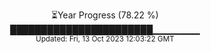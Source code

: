 <p align="center">
⏳Year Progress (78.22 %) <br>
███████████████████████▁▁▁▁▁▁▁ <br>
<sub>Updated: Fri, 13 Oct 2023 12:03:22 GMT</sub>
</p>

